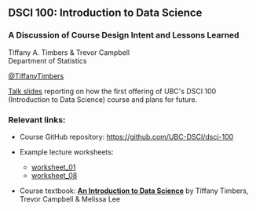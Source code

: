 ## DSCI 100: Introduction to Data Science 
### A Discussion of Course Design Intent and Lessons Learned
Tiffany A. Timbers & Trevor Campbell </br>
Department of Statistics </br>

[@TiffanyTimbers](https://twitter.com/TiffanyTimbers)

[Talk slides](https://ubc-dsci.github.io/dsci-100-a-report/dsci-100-a-report.html) reporting on how the first offering of UBC's DSCI 100 (Introduction to Data Science) course and plans for future.

### Relevant links:
- Course GitHub repository: https://github.com/UBC-DSCI/dsci-100

- Example lecture worksheets: 
  - [worksheet_01](https://cybera.syzygy.ca/jupyter/hub/user-redirect/git-pull?repo=https%3A%2F%2Fgithub.com%2FUBC-DSCI%2Fdsci-100&branch=master&urlpath=tree%2Fdsci-100%2Fmaterials%2Fworksheet_01%2Fworksheet_01.ipynb)
  - [worksheet_08](https://cybera.syzygy.ca/jupyter/hub/user-redirect/git-pull?repo=https%3A%2F%2Fgithub.com%2FUBC-DSCI%2Fdsci-100&branch=master&urlpath=tree%2Fdsci-100%2Fmaterials%2Fworksheet_08%2Fworksheet_08.ipynb)

- Course textbook: 
**[An Introduction to Data Science](https://ubc-dsci.github.io/introduction-to-datascience/)** by Tiffany Timbers, Trevor Campbell & Melissa Lee 

